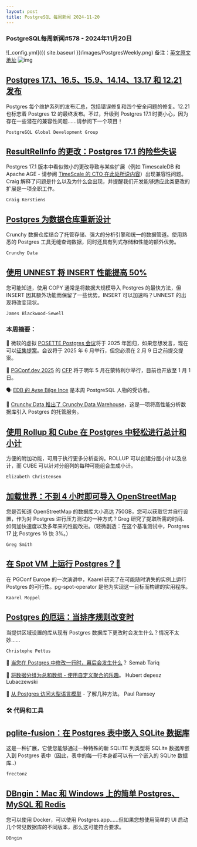 ```yaml
---
layout: post
title: PostgreSQL 每周新闻 2024-11-20
---
```

### PostgreSQL每周新闻#578 - 2024年11月20日
![_config.yml]({{ site.baseurl }}/images/PostgresWeekly.png)
备注：[英文原文地址](https://postgresweekly.com/issues/578)
![img](https://res.cloudinary.com/cpress/image/upload/w_1280,e_sharpen:60,q_auto/xgy2mwq6o3qe9bdghco8.jpg)
## [Postgres 17.1、16.5、15.9、14.14、13.17 和 12.21 发布](https://postgresweekly.com/link/162481/web)
Postgres 每个维护系列的发布汇总，包括错误修复和四个安全问题的修复。12.21 也标志着 Postgres 12 的最终发布。不过，升级到 Postgres 17.1 时要小心，因为存在一些潜在的兼容性问题......请参阅下一个项目！

`PostgreSQL Global Development Group`
## [ResultRelInfo 的更改：Postgres 17.1 的险些失误](https://postgresweekly.com/link/162482/web)
Postgres 17.1 版本中看似微小的更改导致与某些扩展（例如 TimescaleDB 和 Apache AGE - 请参阅 [TimeScale 的 CTO 在此处所说内容](https://postgresweekly.com/link/162483/web)）出现兼容性问题。Craig 解释了问题是什么以及为什么会出现，并提醒我们开发能够适应此类更改的扩展是一项全职工作。


`Craig Kerstiens `
## [Postgres 为数据仓库重新设计](https://postgresweekly.com/link/162480/web)
C​​runchy 数据仓库结合了托管存储、强大的分析引擎和统一的数据管道。使用熟悉的 Postgres 工具无缝查询数据，同时还具有列式存储和性能的额外优势。


`Crunchy Data  `
## [使用 UNNEST 将 INSERT 性能提高 50%](https://postgresweekly.com/link/162484/web)
您可能知道，使用 COPY 通常是将数据大规模导入 Postgres 的最快方法，但 INSERT 因其额外功能而保留了一些优势。INSERT 可以加速吗？UNNEST 的出现将改变现状。


`James Blackwood-Sewell`

### 本周摘要：

📅 微软的虚拟 [POSETTE Postgres 会议](https://postgresweekly.com/link/162485/web)将于 2025 年回归，如果您想发言，现在可以[征集提案](https://postgresweekly.com/link/162486/web)。会议将于 2025 年 6 月举行，但您必须在 2 月 9 日之前提交提案。

📅 [PGConf.dev 2025](https://postgresweekly.com/link/162488/web) 的 [CFP](https://postgresweekly.com/link/162487/web) 将于明年 5 月在蒙特利尔举行，目前也开放至 1 月 1 日。

🗣️ [EDB 的 Ayse Bilge Ince](https://postgresweekly.com/link/162489/web) 是本周 PostgreSQL 人物的受访者。

🧊 [Crunchy Data 推出了 Crunchy Data Warehouse](https://postgresweekly.com/link/162507/web)，这是一项将高性能分析数据库引入 Postgres 的托管服务。


## [使用 Rollup 和 Cube 在 Postgres 中轻松进行总计和小计](https://postgresweekly.com/link/162490/web) 
方便的附加功能，可用于执行更多分析查询。ROLLUP 可以创建分层小计以及总计，而 CUBE 可以针对分组列的每种可能组合生成小计。


`Elizabeth Christensen`
## [加载世界：不到 4 小时即可导入 OpenStreetMap](https://postgresweekly.com/link/162491/web) 
您是否知道 OpenStreetMap 的数据库大小高达 750GB，您可以获取它并自行设置，作为对 Postgres 进行压力测试的一种方式？Greg 研究了提取所需的时间、如何加快速度以及多年来的性能改进。（轻微剧透：在这个基准测试中，Postgres 17 比 Postgres 16 快 3%。）


`Greg Smith`
## [在 Spot VM 上运行 Postgres？🤯](https://postgresweekly.com/link/162492/web) 
在 PGConf Europe 的一次演讲中，Kaarel 研究了在可能随时消失的实例上运行 Postgres 的可行性。pg-spot-operator 是他为实现这一目标而构建的实用程序。


`Kaarel Moppel`
## [Postgres 的厄运：当排序规则改变时](https://postgresweekly.com/link/162494/web) 
当提供区域设置的库从现有 Postgres 数据库下更改时会发生什么？情况不太妙……


`Christophe Pettus`

📄 [当您在 Postgres 中修改一行时，幕后会发生什么](https://postgresweekly.com/link/162495/web)？ Semab Tariq

📄 [将数据分组为总和数组 - 使用自定义聚合的乐趣](https://postgresweekly.com/link/162496/web)。 Hubert depesz Lubaczewski

📄 [从 Postgres 访问大型语言模型](https://postgresweekly.com/link/162497/web) - 了解几种方法。 Paul Ramsey


### 🛠 代码和工具

## [pglite-fusion：在 Postgres 表中嵌入 SQLite 数据库](https://postgresweekly.com/link/162498/web)
这是一种扩展，它使您能够通过一种特殊的新 SQLITE 列类型将 SQLite 数据库嵌入到 Postgres 表中（因此，表中的每一行本身都可以有一个嵌入的 SQLite 数据库..）


`frectonz`
## [DBngin：Mac 和 Windows 上的简单 Postgres、MySQL 和 Redis](https://postgresweekly.com/link/162499/web)
您可以使用 Docker，可以使用 Postgres.app......但如果您想使用简单的 UI 启动几个常见数据库的不同版本，那么这可能符合要求。


`DBngin`
